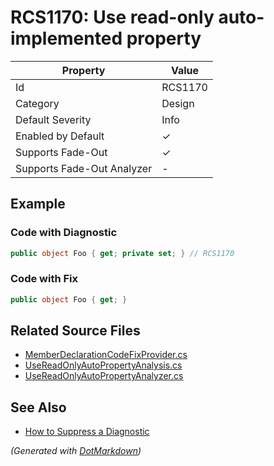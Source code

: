 # RCS1170: Use read\-only auto\-implemented property

| Property                    | Value    |
| --------------------------- | -------- |
| Id                          | RCS1170  |
| Category                    | Design   |
| Default Severity            | Info     |
| Enabled by Default          | &#x2713; |
| Supports Fade\-Out          | &#x2713; |
| Supports Fade\-Out Analyzer | \-       |

## Example

### Code with Diagnostic

```csharp
public object Foo { get; private set; } // RCS1170
```

### Code with Fix

```csharp
public object Foo { get; }
```

## Related Source Files

* [MemberDeclarationCodeFixProvider.cs](../../src/Analyzers.CodeFixes/CSharp/CodeFixes/MemberDeclarationCodeFixProvider.cs)
* [UseReadOnlyAutoPropertyAnalysis.cs](../../src/Analyzers/CSharp/Analysis/MakeMemberReadOnly/UseReadOnlyAutoPropertyAnalysis.cs)
* [UseReadOnlyAutoPropertyAnalyzer.cs](../../src/Analyzers/CSharp/Analysis/MakeMemberReadOnly/UseReadOnlyAutoPropertyAnalyzer.cs)

## See Also

* [How to Suppress a Diagnostic](../HowToConfigureAnalyzers.md#how-to-suppress-a-diagnostic)

*\(Generated with [DotMarkdown](http://github.com/JosefPihrt/DotMarkdown)\)*